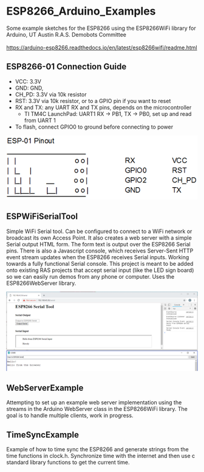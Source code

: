 # ESP8266_Arduino_Examples
Some example sketches for the ESP8266 using the ESP8266WiFi library for Arduino, UT Austin R.A.S. Demobots Committee<br>
<br>
https://arduino-esp8266.readthedocs.io/en/latest/esp8266wifi/readme.html<br>

## ESP8266-01 Connection Guide
 * VCC: 3.3V
 * GND: GND,
 * CH_PD: 3.3V via 10k resistor
 * RST: 3.3V via 10k resistor, or to a GPIO pin if you want to reset
 * RX and TX: any UART RX and TX pins, depends on the microcontroller
     * TI TM4C LaunchPad: UART1 RX -> PB1, TX -> PB0, set up and read from UART 1
 * To flash, connect GPIO0 to ground before connecting to power

![ESPWiFiSerialTool Image](img/esp01_pinout.PNG)

## ESPWiFiSerialTool
Simple WiFi Serial tool. Can be configured to connect to a WiFi network or broadcast its own Access Point. It also creates a web server with a simple Serial output HTML form. The form text is output over the ESP8266 Serial pins. There is also a Javascript console, which receives Server-Sent HTTP event stream updates when the ESP8266 receives Serial inputs. Working towards a fully functional Serial console. This project is meant to be added onto existing RAS projects that accept serial input (like the LED sign board) so we can easily run demos from any phone or computer. Uses the ESP8266WebServer library.

![ESPWiFiSerialTool Image](img/serialtool2.PNG)

## WebServerExample
Attempting to set up an example web server implementation using the streams in the Arduino WebServer class in the ESP8266WiFi library. The goal is to handle multiple clients, work in progress.

## TimeSyncExample
Example of how to time sync the ESP8266 and generate strings from the time functions in clock.h. Synchronize time with the internet and then use c standard library functions to get the current time.
